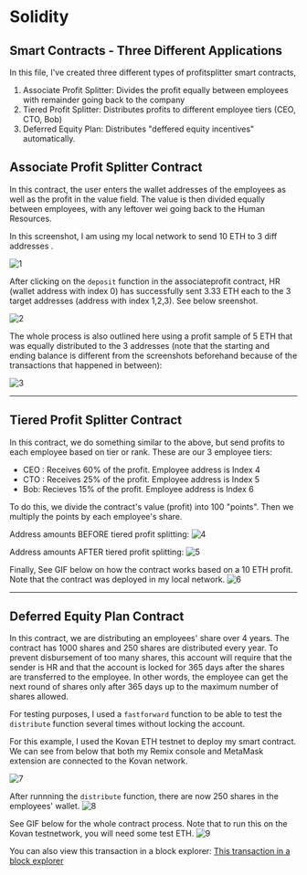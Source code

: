 # Solidity

## Smart Contracts - Three Different Applications

In this file, I've created three different types of profitsplitter smart contracts, 

1. Associate Profit Splitter: Divides the profit equally between employees with remainder going back to the company
2. Tiered Profit Splitter: Distributes profits to different employee tiers (CEO, CTO, Bob)
3. Deferred Equity Plan: Distributes "deffered equity incentives" automatically. 


## Associate Profit Splitter Contract

In this contract, the user enters the wallet addresses of the employees as well as the profit in the value field. The value is then divided equally between employees, with any leftover wei going back to the Human Resources. 

In this screenshot, I am using my local network to send 10 ETH to 3 diff addresses . 

![1](Screenshots/profitsplitter_metamask.png)


After clicking on the `deposit` function in the associateprofit contract, HR (wallet address with index 0) has successfully sent 3.33 ETH each to the 3 target addresses (address with index 1,2,3). See below sreenshot.

![2](Screenshots/profitsplitter_newbal_edit.png)

The whole process is also outlined here using a profit sample of 5 ETH  that was equally distributed to the 3 addresses (note that the starting and ending balance is different from the screenshots beforehand because of the transactions that happened in between):

![3](Screenshots/profitsplitter2.gif)


--------------------------

## Tiered Profit Splitter Contract

In this contract, we do something similar to the above, but send profits to each employee based on tier or rank. These are our 3 employee tiers:

- CEO : Receives 60% of the profit. Employee address is Index 4
- CTO : Receives 25% of the profit. Employee address is Index 5
- Bob:  Recieves 15% of the profit. Employee address is Index 6

To do this, we divide the contract's value (profit) into 100 "points". Then we multiply the points by each employee's share.

Address amounts BEFORE tiered profit splitting:
![4](Screenshots/tiered_bal_before_edit.png)


Address amounts AFTER tiered profit splitting:
![5](Screenshots/tiered_bal_after_EDIT.png)

Finally, See GIF below on how the contract works based on a 10 ETH profit. Note that the contract was deployed in my local network. 
![6](Screenshots/tieredsplitter.gif)


-----------------------------------------

## Deferred Equity Plan Contract

In this contract, we are distributing an employees' share over 4 years. The contract has 1000 shares and 250 shares are distributed every year. To prevent disbursement of too many shares, this account will require that the sender is HR and that the account is locked for 365 days after the shares are transferred to the employee. In other words, the employee can get the next round of shares only after 365 days up to the maximum number of shares allowed. 

For testing purposes, I used a `fastforward` function to be able to test the `distribute` function several times without locking the account. 

For this example, I used the Kovan ETH testnet to deploy my smart contract. We can see from below that both my Remix console and MetaMask extension are connected to the Kovan network. 

![7](Screenshots/def_equity_kovan.png)

After runnning the `distribute` function, there are now 250 shares in the employees' wallet.
![8](Screenshots/def_equity_distribute.png)

See GIF below for the whole contract process. Note that to run this on the Kovan testnetwork, you will need some test ETH.
![9](Screenshots/def_equity.gif)

You can also view this transaction in a block explorer:
[This transaction in a block explorer](https://kovan.etherscan.io/tx/0x229d43075cb456e8c0d172bb802cd7444202442ca8038f16644ed7f1b1b17bc3)

